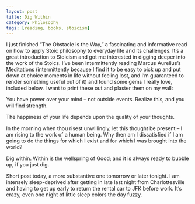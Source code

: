 ```yaml
---
layout: post
title: Dig Within
category: Philosophy
tags: [reading, books, stoicism]
---
```


I just finished “The Obstacle is the Way,” a fascinating and informative read on how to apply Stoic philosophy to everyday life and its challenges. It’s a great introduction to Stoicism and got me interested in digging deeper into the work of the Stoics. I’ve been intermittently reading Marcus Aurelius’s Meditations (intermittently because I find it to be easy to pick up and put down at choice moments in life without feeling lost, and I’m guaranteed to render something useful out of it) and found some gems I really love, included below. I want to print these out and plaster them on my wall:

You have power over your mind – not outside events. Realize this, and you will find strength.

The happiness of your life depends upon the quality of your thoughts.

In the morning when thou risest unwillingly, let this thought be present – I am rising to the work of a human being. Why then am I dissatisfied if I am going to do the things for which I exist and for which I was brought into the world?

Dig within. Within is the wellspring of Good; and it is always ready to bubble up, if you just dig.

Short post today, a more substantive one tomorrow or later tonight. I am intensely sleep-deprived after getting in late last night from Charlottesville and having to get up early to return the rental car to JFK before work. It’s crazy, even one night of little sleep colors the day fuzzy.